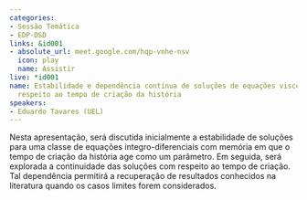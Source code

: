 ```yaml
---
categories:
- Sessão Temática
- EDP-DSD
links: &id001
- absolute_url: meet.google.com/hqp-vnhe-nsv
  icon: play
  name: Assistir
live: *id001
name: Estabilidade e dependência contínua de soluções de equações viscoelásticas com
  respeito ao tempo de criação da história
speakers:
- Eduardo Tavares (UEL)
---
```


Nesta apresentação, será discutida inicialmente a estabilidade de soluções para uma classe de equações integro-diferenciais com memória em que o tempo de criação da história age como um parâmetro. Em seguida, será explorada a continuidade das soluções  com respeito ao tempo de criação. Tal dependência permitirá a recuperação de resultados conhecidos na literatura quando os casos limites forem considerados.